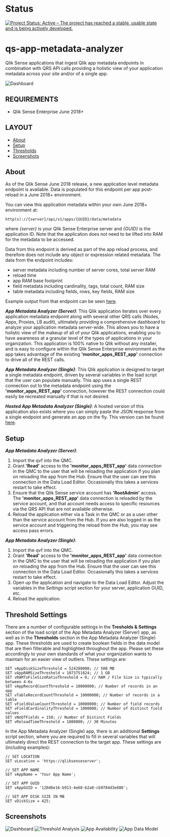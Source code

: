 # Status
[![Project Status: Active – The project has reached a stable, usable state and is being actively developed.](https://www.repostatus.org/badges/latest/active.svg)](https://www.repostatus.org/#active)

# qs-app-metadata-analyzer
Qlik Sense applications that ingest Qlik app metadata endpoints in combination with QRS API calls providing a holistic view of your application metadata across your site and/or of a single app.

![Dashboard](https://s3.amazonaws.com/dpi-sse/dpi-qlik-sense-app-metadata-analyzer-server/AppMetaDashboard.png)

## REQUIREMENTS

- Qlik Sense Enterprise June 2018+

## LAYOUT

- [About](#about)
- [Setup](#setup)
- [Thresholds](#threshold-settings)
- [Screenshots](#screenshots)
 
## About

As of the Qlik Sense June 2018 release, a new application level metadata endpoint is available. Data is populated for this endpoint per app post-reload in a June 2018+ environment. 

You can view this application metadata within your own June 2018+ environment at:
```
http(s)://{server}/api/v1/apps/{GUID}/data/metadata
```

where *{server}* is your Qlik Sense Enterprise server and *{GUID}* is the application ID. Note that the application does not need to be lifted into RAM for the metadata to be accessed.

Data from this endpoint is derived as part of the app reload process, and therefore does not include any object or expression related metadata. The data from the endpoint includes:
- server metadata including number of server cores, total server RAM
- reload time
- app RAM base footprint
- field metadata including cardinality, tags, total count, RAM size
- table metadata including fields, rows, key fields, RAM size

Example output from that endpoint can be seen [here](https://s3.amazonaws.com/dpi-sse/dpi-qlik-sense-app-metadata-analyzer-server/metadata_example.json).

**_App Metadata Analyzer (Server)_**: This Qlik application iterates over every application metadata endpoint along with several other QRS calls (Nodes, Apps, Proxies, LB audit), ultimately providing a comprehensive dashboard to analyze your application metadata server-wide. This allows you to have a holistic view of the makeup of all of your Qlik applications, enabling you to have awareness at a granular level of the types of applications in your organization. This application is 100% native to Qlik without any installer, and is easy to configure within the Qlik Sense Enterprise environment as the app takes advantage of the existing **'monitor_apps_REST_app'** connection to drive all of the REST calls.

**_App Metadata Analyzer (Single)_**: This Qlik application is designed to target a single metadata endpoint, driven by several variables in the load script that the user can populate manually. This app uses a single REST connection out to the metadata endpoint using the **'monitor_apps_REST_app'** connection, however the REST connection could easily be recreated manually if that is not desired.

**_Hosted App Metadata Analyzer (Single)_**: A hosted version of this application also exists where you can simply paste the JSON response from a single endpoint and generate an app on the fly. This version can be found [here](https://diagnostictoolkit.qlikpoc.com/#applicationMetadataAnalyzer).

## Setup

**_App Metadata Analyzer (Server)_**:
1. Import the qvf into the QMC.
2. Grant **'Read'** access to the **'monitor_apps_REST_app'** data connection in the QMC to the user that will be reloading the application if you plan on reloading the app from the Hub. Ensure that the user can see this connection in the Data Load Editor. Occasionally this takes a services restart to take effect.
3. Ensure that the Qlik Sense service account has **'RootAdmin'** access. The **'monitor_apps_REST_app'** data connection is reloaded by the service account, and that account needs access to specific resources via the QRS API that are not available otherwise.
4. Reload the application either via a Task in the QMC or as a user other than the service account from the Hub. If you are also logged in as the service account and triggering the reload from the Hub, you may see access pass errors.

**_App Metadata Analyzer (Single)_**:
1. Import the qvf into the QMC.
2. Grant **'Read'** access to the **'monitor_apps_REST_app'** data connection in the QMC to the user that will be reloading the application if you plan on reloading the app from the Hub. Ensure that the user can see this connection in the Data Load Editor. Occasionally this takes a services restart to take effect.
3. Open up the application and navigate to the Data Load Editor. Adjust the variables in the *Settings* script section for your server, application GUID, etc.
4. Reload the application.

## Threshold Settings
There are a number of configurable settings in the **Tresholds & Settings** section of the load script of the App Metadata Analyzer (Server) app, as well as in the **Thresholds** section in the App Metadata Analyzer (Single) app. These thresholds are used to create boolean fields in the data model that are then filterable and highlighted throughout the app. Please set these accordingly to your own standards of what your organization wants to maintain for an easier view of outliers. These settings are:
```
SET vAppDiskSizeThreshold = 524288000; // 500 MB
SET vAppRAMSizeThreshold = 1073751824; // 1 GB
SET vRAMToFileSizeRatioThreshold = 6; // RAM / File Size is typically between 4-6x
SET vAppRecordCountThreshold = 10000000; // Number of records in an app
SET vTableRecordCountThreshold = 10000000; // Number of records in a table
SET vFieldValueCountThreshold = 10000000; // Number of field records
SET vFieldCardinalityThreshold = 1000000; // Number of distinct field values
SET vNoOfFields = 150; // Number of Distinct Fields
SET vReloadTimeThreshold = 1800000; // 30 Minutes
```

In the App Metadata Analyzer (Single) app, there is an additional **Settings** script section, where you are required to fill in several variables that will ultimately direct the REST connection to the target app. These settings are (including examples):
```
// SET LOCATION
SET vLocation = 'https://qliksenseserver';

// SET APP NAME
SET vAppName = 'Your App Name';

// SET APP GUID
SET vAppGUID = '120d6e16-b913-4e68-b2a0-cb9784d3e886';

// SET APP DISK SIZE IN MB
SET vDiskSize = 425;
```

## Screenshots
![Dashboard](https://s3.amazonaws.com/dpi-sse/dpi-qlik-sense-app-metadata-analyzer-server/AppMetaDashboard.png)
![Threshold Analysis](https://s3.amazonaws.com/dpi-sse/dpi-qlik-sense-app-metadata-analyzer-server/AppMetaThresholdAnalysis.png)
![App Availability](https://s3.amazonaws.com/dpi-sse/dpi-qlik-sense-app-metadata-analyzer-server/AppMetaAvailability.png)
![App Data Model](https://s3.amazonaws.com/dpi-sse/dpi-qlik-sense-app-metadata-analyzer-server/ApplicationMetadataAnalyzerDataModel.png)

